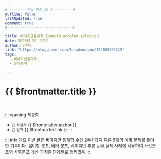 ```yaml
---
# ------- 편집 하지 말 것 ------- #
outline: false
lastUpdated: True
comment: true
# ---------------------------- #

title: 베이지안통계학 Example problem solving-1
date: 2025년 2기 1주차
author: 임유민
link: "https://blog.naver.com/hanakoooooo/224020699219"
tags:
  - 베이지안통계학
  - 문제풀이

---
```


# {{ $frontmatter.title }}

<br>

<!-- 여기는 냅두기 -->
::: warning 제출함
 - `🥳 작성자` {{ $frontmatter.author }}
 - `🔗 링크` <a :href="$frontmatter.link" target="_blank" rel="noopener"> {{ $frontmatter.link }} </a>
::: 

<!-- 업데이트 사항 등 필요한 내용 아래부터 자유롭게 사용 -->
::: info 개요
이번 글은 베이지안 통계학 수업 2주차까지 다룬 6개의 예제 문제를 풀이한 기록이다. 음이항 분포, 베타 분포, 베이지안 추론 등을 실제 사례에 적용하여 사전분포와 사후분포 계산 과정을 단계별로 정리였음
::: 

